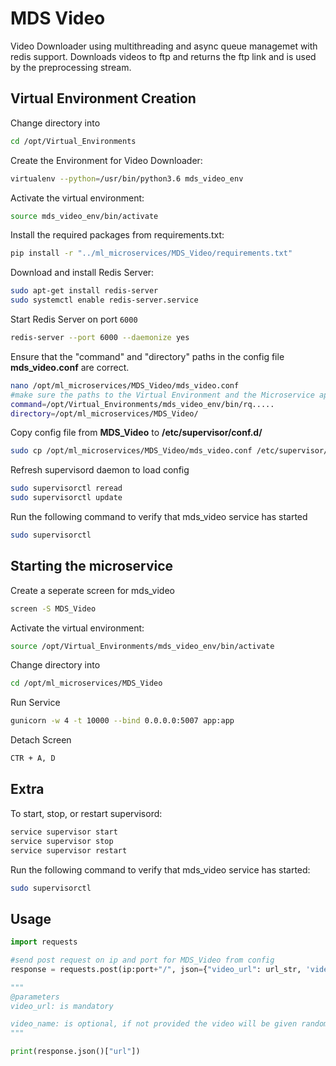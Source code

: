 # MDS Video

Video Downloader using multithreading and async queue managemet with redis support. Downloads videos to ftp and returns the ftp link and is used by the preprocessing stream.

## Virtual Environment Creation 

Change directory into 
```bash
cd /opt/Virtual_Environments
```

Create the Environment for Video Downloader:
```bash
virtualenv --python=/usr/bin/python3.6 mds_video_env
```
Activate the virtual environment:

```bash
source mds_video_env/bin/activate
```
Install the required packages from requirements.txt:

```bash
pip install -r "../ml_microservices/MDS_Video/requirements.txt"
```

Download and install Redis Server:

```bash
sudo apt-get install redis-server
sudo systemctl enable redis-server.service
```

Start Redis Server on port `6000`

```bash
redis-server --port 6000 --daemonize yes
```
Ensure that the "command" and "directory" paths in the config file <b>mds_video.conf</b>  are correct. 

```bash
nano /opt/ml_microservices/MDS_Video/mds_video.conf
#make sure the paths to the Virtual Environment and the Microservice app.py are correct
command=/opt/Virtual_Environments/mds_video_env/bin/rq.....
directory=/opt/ml_microservices/MDS_Video/
```

Copy config file from <b>MDS_Video</b> to <b>/etc/supervisor/conf.d/</b> 

```bash
sudo cp /opt/ml_microservices/MDS_Video/mds_video.conf /etc/supervisor/conf.d/
```

Refresh supervisord daemon to load config

```bash
sudo supervisorctl reread
sudo supervisorctl update
```

Run the following command to verify that mds_video service has started

```bash
sudo supervisorctl
```

## Starting the microservice

Create a seperate screen for mds_video

```bash
screen -S MDS_Video
```
Activate the virtual environment:
```bash
source /opt/Virtual_Environments/mds_video_env/bin/activate
```
Change directory into 
```bash
cd /opt/ml_microservices/MDS_Video
```
Run Service

```bash
gunicorn -w 4 -t 10000 --bind 0.0.0.0:5007 app:app 
```

Detach Screen 
```bash
CTR + A, D 
```

## Extra

To start, stop, or restart supervisord:

```bash
service supervisor start
service supervisor stop
service supervisor restart
```

Run the following command to verify that mds_video service has started:

```bash
sudo supervisorctl
```

## Usage

```python
import requests

#send post request on ip and port for MDS_Video from config
response = requests.post(ip:port+"/", json={"video_url": url_str, 'video_name':str_random_name})

""" 
@parameters
video_url: is mandatory

video_name: is optional, if not provided the video will be given random arbitrary name
"""

print(response.json()["url"])
```


